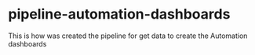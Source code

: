 # pipeline-automation-dashboards
This is how was created the pipeline for get data to create the Automation dashboards
